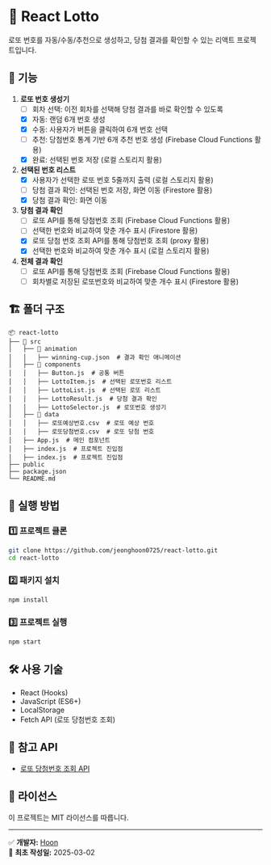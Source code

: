 # 🎯 React Lotto

로또 번호를 자동/수동/추천으로 생성하고, 당첨 결과를 확인할 수 있는 리액트 프로젝트입니다.

## 📌 기능

1. **로또 번호 생성기**
    - [ ] 회차 선택: 이전 회차를 선택해 당첨 결과를 바로 확인할 수 있도록
    - [x] 자동: 랜덤 6개 번호 생성
    - [x] 수동: 사용자가 버튼을 클릭하여 6개 번호 선택
    - [ ] 추천: 당첨번호 통계 기반 6개 추천 번호 생성 (Firebase Cloud Functions 활용)
    - [x] 완료: 선택된 번호 저장 (로컬 스토리지 활용)

2. **선택된 번호 리스트**
    - [x] 사용자가 선택한 로또 번호 5줄까지 출력 (로컬 스토리지 활용)
    - [ ] 당첨 결과 확인: 선택된 번호 저장, 화면 이동 (Firestore 활용)
    - [x] 당첨 결과 확인: 화면 이동

3. **당첨 결과 확인**
   - [ ] 로또 API를 통해 당첨번호 조회 (Firebase Cloud Functions 활용)
   - [ ] 선택한 번호와 비교하여 맞춘 개수 표시 (Firestore 활용)
   - [x] 로또 당첨 번호 조회 API를 통해 당첨번호 조회 (proxy 활용)
   - [x] 선택한 번호와 비교하여 맞춘 개수 표시 (로컬 스토리지 활용)

4. **전체 결과 확인**
   - [ ] 로또 API를 통해 당첨번호 조회 (Firebase Cloud Functions 활용)
   - [ ] 회차별로 저장된 로또번호와 비교하여 맞춘 개수 표시 (Firestore 활용)

## 🏗️ 폴더 구조

```
📦 react-lotto
├── 📂 src
│   ├── 📂 animation
│   │   ├── winning-cup.json  # 결과 확인 애니메이션
│   ├── 📂 components
│   │   ├── Button.js  # 공통 버튼
│   │   ├── LottoItem.js  # 선택된 로또번호 리스트
│   │   ├── LottoList.js  # 선택된 로또 리스트
│   │   ├── LottoResult.js  # 당첨 결과 확인
│   │   ├── LottoSelector.js  # 로또번호 생성기
│   ├── 📂 data
│   │   ├── 로또예상번호.csv  # 로또 예상 번호
│   │   ├── 로또당첨번호.csv  # 로또 당첨 번호
│   ├── App.js  # 메인 컴포넌트
│   ├── index.js  # 프로젝트 진입점
│   ├── index.js  # 프로젝트 진입점
├── public
├── package.json
└── README.md
```

## 🚀 실행 방법

### 1️⃣ 프로젝트 클론
```sh
git clone https://github.com/jeonghoon0725/react-lotto.git
cd react-lotto
```

### 2️⃣ 패키지 설치
```sh
npm install
```

### 3️⃣ 프로젝트 실행
```sh
npm start
```

## 🛠️ 사용 기술

- React (Hooks)
- JavaScript (ES6+)
- LocalStorage
- Fetch API (로또 당첨번호 조회)

## 📌 참고 API
- [로또 당첨번호 조회 API](https://www.dhlottery.co.kr/common.do?method=getLottoNumber&drwNo=1160)

## 📄 라이선스
이 프로젝트는 MIT 라이선스를 따릅니다.

---
✅ **개발자:** [Hoon](https://github.com/jeonghoon0725)  
📅 **최초 작성일:** 2025-03-02